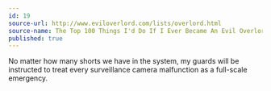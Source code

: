 ```yaml
---
id: 19
source-url: http://www.eviloverlord.com/lists/overlord.html
source-name: The Top 100 Things I'd Do If I Ever Became An Evil Overlord
published: true
---
```

 No matter how many shorts we have in the system, my guards will be instructed to treat every surveillance camera malfunction as a full-scale emergency.
